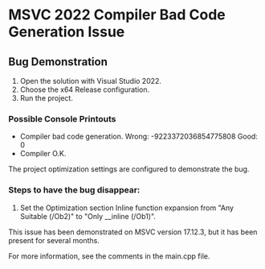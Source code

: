 # MSVC 2022 Compiler Bad Code Generation Issue

## Bug Demonstration

1. Open the solution with Visual Studio 2022.
2. Choose the x64 Release configuration.
3. Run the project.

### Possible Console Printouts

- Compiler bad code generation. Wrong: -9223372036854775808 Good: 0
- Compiler O.K.

The project optimization settings are configured to demonstrate the bug.

### Steps to have the bug disappear:

1. Set the Optimization section Inline function expansion from "Any Suitable (/Ob2)" to "Only __inline (/Ob1)".

This issue has been demonstrated on MSVC version 17.12.3, but it has been present for several months.

For more information, see the comments in the main.cpp file.
